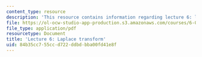 ```yaml
---
content_type: resource
description: 'This resource contains information regarding lecture 6: laplace transform.'
file: https://ol-ocw-studio-app-production.s3.amazonaws.com/courses/6-003-signals-and-systems-fall-2011/84b35cc755ccd722ddbdbba00fd41e8f_MIT6_003F11_lec06.pdf
file_type: application/pdf
resourcetype: Document
title: 'Lecture 6: Laplace transform'
uid: 84b35cc7-55cc-d722-ddbd-bba00fd41e8f
---
```


